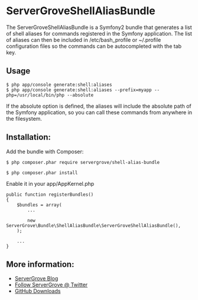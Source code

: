 # ServerGroveShellAliasBundle

The ServerGroveShellAliasBundle is a Symfony2 bundle that generates a list of shell aliases for commands registered in
the Symfony application. The list of aliases can then be included in /etc/bash_profile or ~/.profile configuration files
so the commands can be autocompleted with the tab key.


## Usage

    $ php app/console generate:shell:aliases
    $ php app/console generate:shell:aliases --prefix=myapp --php=/usr/local/bin/php --absolute

If the absolute option is defined, the aliases will include the absolute path of the Symfony application, so you can
call these commands from anywhere in the filesystem.

## Installation:

Add the bundle with Composer:

    $ php composer.phar require servergrove/shell-alias-bundle

    $ php composer.phar install

Enable it in your app/AppKernel.php

	public function registerBundles()
	{
		$bundles = array(
			...

			new ServerGrove\Bundle\ShellAliasBundle\ServerGroveShellAliasBundle(),
		);

		...
	}


## More information:

* [ServerGrove Blog](http://blog.servergrove.com/)
* [Follow ServerGrove @ Twitter](http://twitter.com/servergrove)
* [GitHub Downloads](http://github.com/servergrove)
